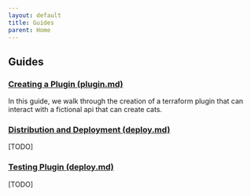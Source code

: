 ```yaml
---
layout: default
title: Guides
parent: Home
---
```

## Guides

### [Creating a Plugin (plugin.md)](./plugin.md)
In this guide, we walk through the creation of a terraform plugin that can interact with a fictional api that can create cats.

### [Distribution and Deployment (deploy.md)](./deploy.md)
[TODO]

### [Testing Plugin (deploy.md)](./test.md)
[TODO]